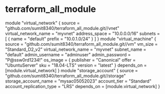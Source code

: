 # terraform_all_module
module "virtual_network" {
  source = "github.com/sumit8340/terraform_all_module.git//vnet"
  virtual_network_name = "myvnet"
  address_space        = "10.0.0.0/16"
  subnets = [
    {
      name   = "default"
      prefix = "10.0.1.0/24"
    }
  ]
}
module "virtual_machine" {
  source = "github.com/sumit8340/terraform_all_module.git//vm"
  vm_size             = "Standard_D2_v2"
  virtual_network_name = "myvnet"
  subnet_name          = "default"
  admin_username       = "adminuser"
  admin_password       = "P@ssw0rd1234!"
  os_image = {
    publisher = "Canonical"
    offer     = "UbuntuServer"
    sku       = "18.04-LTS"
    version   = "latest"
  }
  depends_on = [module.virtual_network]
}
module "storage_account" {
  source                  =  "github.com/sumit8340/terraform_all_module.git//storage"
  storage_account_name    = "mysac05052023"
  account_tier            = "Standard"
  account_replication_type = "LRS"
  depends_on = [module.virtual_network]
}
